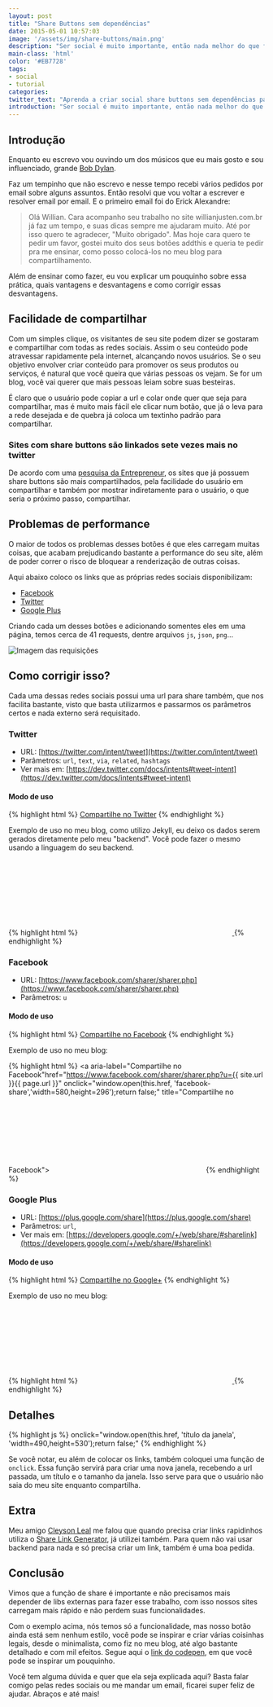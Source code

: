 ```yaml
---
layout: post
title: "Share Buttons sem dependências"
date: 2015-05-01 10:57:03
image: '/assets/img/share-buttons/main.png'
description: "Ser social é muito importante, então nada melhor do que fazer com que o seu usuário consiga compartilhar mais fácil seu conteúdo."
main-class: 'html'
color: '#EB7728'
tags:
- social
- tutorial
categories:
twitter_text: "Aprenda a criar social share buttons sem dependências para o seu site."
introduction: "Ser social é muito importante, então nada melhor do que fazer com que o seu usuário consiga compartilhar mais fácil seu conteúdo. Saiba como criar botões de share sem dependências."
---
```


## Introdução

Enquanto eu escrevo vou ouvindo um dos músicos que eu mais gosto e sou influenciado, grande [Bob Dylan](https://open.spotify.com/artist/74ASZWbe4lXaubB36ztrGX).

Faz um tempinho que não escrevo e nesse tempo recebi vários pedidos por email sobre alguns assuntos. Então resolvi que vou voltar a escrever e resolver email por email. E o primeiro email foi do Erick Alexandre:

> Olá Willian.
> Cara acompanho seu trabalho no site willianjusten.com.br já faz um tempo, e suas dicas sempre me ajudaram muito. Até por isso quero te agradecer, "Muito obrigado".
Mas hoje cara quero te pedir um favor, gostei muito dos seus botões addthis e queria te pedir pra me ensinar, como posso colocá-los no meu blog para compartilhamento.

Além de ensinar como fazer, eu vou explicar um pouquinho sobre essa prática, quais vantagens e desvantagens e como corrigir essas desvantagens.

## Facilidade de compartilhar

Com um simples clique, os visitantes de seu site podem dizer se gostaram e compartilhar com todas as redes sociais. Assim o seu conteúdo pode atravessar rapidamente pela internet, alcançando novos usuários. Se o seu objetivo envolver criar conteúdo para promover os seus produtos ou serviços, é natural que você queira que várias pessoas os vejam. Se for um blog, você vai querer que mais pessoas leiam sobre suas besteiras.

É claro que o usuário pode copiar a url e colar onde quer que seja para compartilhar, mas é muito mais fácil ele clicar num botão, que já o leva para a rede desejada e de quebra já coloca um textinho padrão para compartilhar.

### Sites com share buttons são linkados sete vezes mais no twitter

De acordo com uma [pesquisa da Entrepreneur](http://www.entrepreneur.com/article/220720#), os sites que já possuem share buttons são mais compartilhados, pela facilidade do usuário em compartilhar e também por mostrar indiretamente para o usuário, o que seria o próximo passo, compartilhar.

## Problemas de performance

O maior de todos os problemas desses botões é que eles carregam muitas coisas, que acabam prejudicando bastante a performance do seu site, além de poder correr o risco de bloquear a renderização de outras coisas.

Aqui abaixo coloco os links que as próprias redes sociais disponibilizam:

* [Facebook](https://developers.facebook.com/docs/plugins/share-button)
* [Twitter](https://about.twitter.com/resources/buttons)
* [Google Plus](https://developers.google.com/+/web/share/?hl=pt-br)

Criando cada um desses botões e adicionando somentes eles em uma página, temos cerca de 41 requests, dentre arquivos `js`, `json`, `png`...

![Imagem das requisições](http://davidgoss.co.uk/wp-content/uploads/2013/12/devtools-screenshot.png)

## Como corrigir isso?

Cada uma dessas redes sociais possui uma url para share também, que nos facilita bastante, visto que basta utilizarmos e passarmos os parâmetros certos e nada externo será requisitado.

### Twitter

* URL: [https://twitter.com/intent/tweet](https://twitter.com/intent/tweet)
* Parâmetros: `url`, `text`, `via`, `related`, `hashtags`
* Ver mais em: [https://dev.twitter.com/docs/intents#tweet-intent](https://dev.twitter.com/docs/intents#tweet-intent)

#### Modo de uso

{% highlight html %}
<a aria-label="Compartilhe no Twitter" href="https://twitter.com/intent/tweet?url=seusite/&amp;text=seutexto&amp;via=seutwitter" onclick="window.open(this.href, 'twitter-share', 'width=550,height=235');return false;" title="Compartilhe no Twitter">Compartilhe no Twitter</a>
{% endhighlight %}

Exemplo de uso no meu blog, como utilizo Jekyll, eu deixo os dados serem gerados diretamente pelo meu "backend". Você pode fazer o mesmo usando a linguagem do seu backend.

{% highlight html %}
<a aria-label="Compartilhe no Twitter" href="https://twitter.com/intent/tweet?text=&quot;{{ page.twitter_text }}&quot;%20{{ site.url }}{{ page.url }}%20via%20&#64;{{ site.twitter_username }}&hashtags={% for tag in page.tags %}{{tag}},{% endfor %}"
    onclick="window.open(this.href, 'twitter-share', 'width=550,height=235');return false;" title="Compartilhe no Twitter">
        <svg class="icon icon-twitter"><use xlink:href="#icon-twitter"></use></svg>
    </a>
{% endhighlight %}

### Facebook

* URL: [https://www.facebook.com/sharer/sharer.php](https://www.facebook.com/sharer/sharer.php)
* Parâmetros: `u`

#### Modo de uso

{% highlight html %}
<a aria-label="Compartilhe no Facebook" href="https://www.facebook.com/sharer/sharer.php?u=linkdoseusite" onclick="window.open(this.href, 'facebook-share','width=580,height=296');return false;" title="Compartilhe no Facebook"> Compartilhe no Facebook</a>
{% endhighlight %}

Exemplo de uso no meu blog:

{% highlight html %}
  <a aria-label="Compartilhe no Facebook"href="https://www.facebook.com/sharer/sharer.php?u={{ site.url }}{{ page.url }}"
    onclick="window.open(this.href, 'facebook-share','width=580,height=296');return false;" title="Compartilhe no Facebook">
        <svg class="icon icon-facebook"><use xlink:href="#icon-facebook"></use></svg>
    </a>
{% endhighlight %}

### Google Plus

* URL: [https://plus.google.com/share](https://plus.google.com/share)
* Parâmetros: `url`,
* Ver mais em: [https://developers.google.com/+/web/share/#sharelink](https://developers.google.com/+/web/share/#sharelink)

#### Modo de uso

{% highlight html %}
<a aria-label="Compartilhe no Google Plus" href="https://plus.google.com/share?url=seusite" onclick="window.open(this.href, 'google-plus-share', 'width=490,height=530');return false;" title="Compartilhe no Google+">Compartilhe no Google+</a>
{% endhighlight %}

Exemplo de uso no meu blog:

{% highlight html %}
    <a aria-label="Compartilhe no Google Plus" href="https://plus.google.com/share?url={{ site.url }}{{ page.url }}"
    onclick="window.open(this.href, 'google-plus-share', 'width=490,height=530');return false;" title="Compartilhe no Google+">
        <svg class="icon icon-google-plus"><use xlink:href="#icon-google-plus"></use></svg>
    </a>
{% endhighlight %}

## Detalhes

{% highlight js %}
 onclick="window.open(this.href, 'título da janela', 'width=490,height=530');return false;"
{% endhighlight %}

Se você notar, eu além de colocar os links, também coloquei uma função de `onclick`. Essa função servirá para criar uma nova janela, recebendo a url passada, um título e o tamanho da janela. Isso serve para que o usuário não saia do meu site enquanto compartilha.

## Extra

Meu amigo [Cleyson Leal](https://twitter.com/cleysonlb) me falou que quando precisa criar links rapidinhos utiliza o [Share Link Generator](http://www.sharelinkgenerator.com/), já utilizei também. Para quem não vai usar backend para nada e só precisa criar um link, também é uma boa pedida.

## Conclusão

Vimos que a função de share é importante e não precisamos mais depender de libs externas para fazer esse trabalho, com isso nossos sites carregam mais rápido e não perdem suas funcionalidades.

Com o exemplo acima, nós temos só a funcionalidade, mas nosso botão ainda está sem nenhum estilo, você pode se inspirar e criar várias coisinhas legais, desde o minimalista, como fiz no meu blog, até algo bastante detalhado e com mil efeitos. Segue aqui o [link do codepen](http://codepen.io/search?q=share&limit=all&depth=everything&show_forks=false), em que você pode se inspirar um pouquinho.

Você tem alguma dúvida e quer que ela seja explicada aqui? Basta falar comigo pelas redes sociais ou me mandar um email, ficarei super feliz de ajudar. Abraços e até mais!


